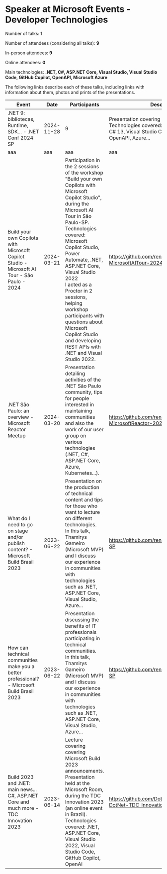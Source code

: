 # Speaker at Microsoft Events - Developer Technologies

Number of talks: **1**

Number of attendees (considering all talks): **9**

In-person attendees: **9**

Online attendees: **0**

Main technologies: **.NET, C#, ASP.NET Core, Visual Studio, Visual Studio Code, GitHub Copilot, OpenAPI, Microsoft Azure**

The following links describe each of these talks, including links with information about them, photos and prints of the presentations.

| Event | Date | Participants | Description | Link |
| ------------| ---- | ------------ | ---- | ---- |
| .NET 9: bibliotecas, Runtime, SDK... - .NET Conf 2024 SP | 2024-11-28 | 9 | Presentation covering new features of .NET 9.<br/> Technologies covered: .NET 9, ASP.NET Core, C# 13, Visual Studio Code, Windows, Linux, OpenAPI, Azure... | https://github.com/renatogroffe/DotNet9_2024-11 |
| aaa | aaa | aaa | aaa | aaa |
| Build your own Copilots with Microsoft Copilot Studio - Microsoft AI Tour - São Paulo - 2024 | 2024-03-21 | Participation in the 2 sessions of the workshop "Build your own Copilots with Microsoft Copilot Studio", during the Microsoft AI Tour in São Paulo-SP.<br/>Technologies covered: Microsoft Copilot Studio, Power Automate, .NET, ASP.NET Core, Visual Studio 2022<br/>I acted as a Proctor in 2 sessions, helping workshop participants with questions about Microsoft Copilot Studio and developing REST APIs with .NET and Visual Studio 2022. | https://github.com/renatogroffe/CopilotStudio-MicrosoftAITour-2024 | 200 |
| .NET São Paulo: an overview - Microsoft Reactor Meetup | 2024-03-20 | Presentation detailing activities of the .NET São Paulo community, tips for people interested in maintaining communities and also the work of our user group on various technologies (.NET, C#, ASP.NET Core, Azure, Kubernetes...). | https://github.com/renatogroffe/Meetup-MicrosoftReactor-2024-03 | 55 |
| What do I need to go on stage and/or publish content? - Microsoft Build Brasil 2023 | 2023-06-22 | Presentation on the production of technical content and tips for those who want to lecture on different technologies.<br/>In this talk, Thamirys Gameiro (Microsoft MVP) and I discuss our experience in communities with technologies such as .NET, ASP.NET Core, Visual Studio, Azure... | https://github.com/renatogroffe/Build-2023-SP | 20 |
| How can technical communities make you a better professional? - Microsoft Build Brasil 2023 | 2023-06-22 | Presentation discussing the benefits of IT professionals participating in technical communities.<br/>In this talk, Thamirys Gameiro (Microsoft MVP) and I discuss our experience in communities with technologies such as .NET, ASP.NET Core, Visual Studio, Azure... | https://github.com/renatogroffe/Build-2023-SP | 15 |
| Build 2023 and .NET: main news... C#, ASP.NET Core and much more - TDC Innovation 2023 | 2023-06-14 | Lecture covering covering Microsoft Build 2023 announcements.<br/>Presentation held at the Microsoft Room, during the TDC Innovation 2023 (an online event in Brazil).<br/>Technologies covered: .NET, ASP.NET Core, Visual Studio 2022, Visual Studio Code, GitHub Copilot, OpenAI | https://github.com/DotNetSP/Talk-Build2023-DotNet-TDC_Innovation2023 | 61 |